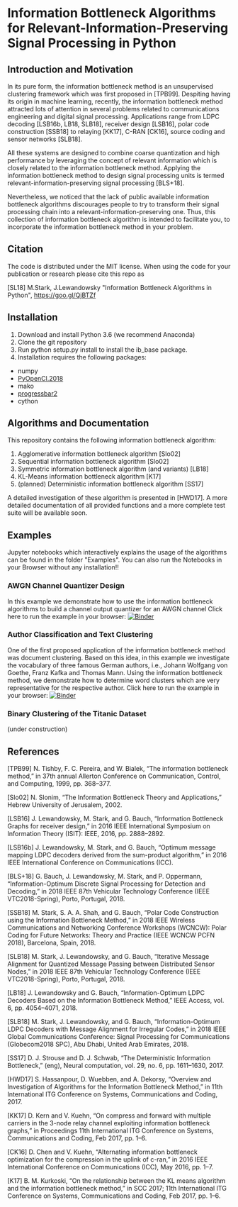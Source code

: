 # Information Bottleneck Algorithms for Relevant-Information-Preserving Signal Processing in Python

## Introduction and Motivation

In its pure form, the information bottleneck method is an unsupervised clustering framework which was first proposed in [TPB99].
Despiting having its origin in machine learning, recently, the information bottleneck method attracted lots of attention in several problems related to communications engineering and digital signal processing.
Applications range from LDPC decoding [LSB16b, LB18, SLB18], receiver design [LSB16], polar code construction [SSB18] to relaying [KK17], C-RAN [CK16], source coding and sensor networks [SLB18].

All these systems are designed to combine coarse quantization and high performance by leveraging the concept of relevant information which is closely related to the information bottleneck method. Applying the information bottleneck method to design signal processing units is termed relevant-information-preserving signal processing [BLS+18].

Nevertheless, we noticed that the lack of public available information bottleneck algorithms discourages people to try to transform their signal processing chain into a relevant-information-preserving one.
Thus, this collection of information bottleneck algorithm is intended to facilitate you, to incorporate the information bottleneck method in your problem.

## Citation

The code is distributed under the MIT license. When using the code for your publication or research please cite this repo as

[SL18] M.Stark, J.Lewandowsky "Information Bottleneck Algorithms in Python", https://goo.gl/QjBTZf


## Installation

1. Download and install Python 3.6 (we recommend Anaconda)
2. Clone the git repository
3. Run python setup.py install to install the ib_base package.
4. Installation requires the following packages:
  * numpy
  * [PyOpenCl.2018](https://documen.tician.de/pyopencl/misc.html)
  * mako
  * [progressbar2](https://pypi.org/project/progressbar2/)
  * cython

## Algorithms and Documentation

This repository contains the following information bottleneck algorithm:
1. Agglomerative information bottleneck algorithm [Slo02]
2. Sequential information bottleneck algorithm [Slo02]
3. Symmetric information bottleneck algorithm (and variants) [LB18]
4. KL-Means information bottleneck algorithm [K17]
5. (planned) Deterministic information bottleneck algorithm [SS17]

A detailed investigation of these algorithm is presented in [HWD17]. A more detailed documentation of all provided functions and a more complete test suite will be available soon.

## Examples
Jupyter notebooks which interactively explains the usage of the algorithms can be found in the folder "Examples".
You can also run the Notebooks in your Browser without any installation!!

### AWGN Channel Quantizer Design
In this example we demonstrate how to use the information bottleneck algorithms to build a channel output quantizer for an AWGN channel
Click here to run the example in your browser: [![Binder](https://mybinder.org/badge.svg)](https://mybinder.org/v2/git/https%3A%2F%2Fcollaborating.tuhh.de%2Fcip3725%2Fib_base.git/0a1f4f66a1a3c29ff347b2abc79bb292b0be17ca?filepath=Examples%2FAWGNQuantizer.ipynb)

### Author Classification and Text Clustering
One of the first proposed application of the information bottleneck method was document clustering. Based on this idea, in this example we investigate the vocabulary of three famous German authors, i.e., Johann Wolfgang von Goethe, Franz Kafka and Thomas Mann.
Using the information bottleneck method, we demonstrate how to determine word clusters which are very representative for the respective author.
Click here to run the example in your browser: [![Binder](https://mybinder.org/badge.svg)](https://mybinder.org/v2/git/https%3A%2F%2Fcollaborating.tuhh.de%2Fcip3725%2Fib_base.git/447fd804997063a317ab0a7439e524fc305923db?filepath=Examples%2FAuthorClassification.ipynb)


### Binary Clustering of the Titanic Dataset 
(under construction)



## References
[TPB99] N. Tishby, F. C. Pereira, and W. Bialek, “The information bottleneck method,” in 37th annual Allerton Conference on Communication, Control, and Computing, 1999, pp. 368–377.

[Slo02] N. Slonim, “The Information Bottleneck Theory and Applications,” Hebrew University of Jerusalem, 2002.

[LSB16] J. Lewandowsky, M. Stark, and G. Bauch, “Information Bottleneck Graphs for receiver design,” in 2016 IEEE International Symposium on Information Theory (ISIT): IEEE, 2016, pp. 2888–2892.

[LSB16b] J. Lewandowsky, M. Stark, and G. Bauch, “Optimum message mapping LDPC decoders derived from the sum-product algorithm,” in 2016 IEEE International Conference on Communications (ICC).

[BLS+18] G. Bauch, J. Lewandowsky, M. Stark, and P. Oppermann, “Information-Optimum Discrete Signal Processing for Detection and Decoding,” in 2018 IEEE 87th Vehicular Technology Conference (IEEE VTC2018-Spring), Porto, Portugal, 2018.

[SSB18] M. Stark, S. A. A. Shah, and G. Bauch, “Polar Code Construction using the Information Bottleneck Method,” in 2018 IEEE Wireless Communications and Networking Conference Workshops (WCNCW): Polar Coding for Future Networks: Theory and Practice (IEEE WCNCW PCFN 2018), Barcelona, Spain, 2018.

[SLB18] M. Stark, J. Lewandowsky, and G. Bauch, “Iterative Message Alignment for Quantized Message Passing between Distributed Sensor Nodes,” in 2018 IEEE 87th Vehicular Technology Conference (IEEE VTC2018-Spring), Porto, Portugal, 2018.

[LB18] J. Lewandowsky and G. Bauch, “Information-Optimum LDPC Decoders Based on the Information Bottleneck Method,” IEEE Access, vol. 6, pp. 4054–4071, 2018.

[SLB18] M. Stark, J. Lewandowsky, and G. Bauch, “Information-Optimum LDPC Decoders with Message Alignment for Irregular Codes,” in 2018 IEEE Global Communications Conference: Signal Processing for Communications (Globecom2018 SPC), Abu Dhabi, United Arab Emirates, 2018.

[SS17] D. J. Strouse and D. J. Schwab, “The Deterministic Information Bottleneck,” (eng), Neural computation, vol. 29, no. 6, pp. 1611–1630, 2017.

[HWD17] S. Hassanpour, D. Wuebben, and A. Dekorsy, “Overview and Investigation of Algorithms for the Information Bottleneck Method,” in 11th International ITG Conference on Systems, Communications and Coding, 2017.

[KK17] D. Kern and V. Kuehn, “On compress and forward with multiple carriers in the 3-node relay channel exploiting information bottleneck graphs,” in Proceedings 11th International ITG Conference on Systems,
Communications and Coding, Feb 2017, pp. 1–6.

[CK16] D. Chen and V. Kuehn, “Alternating information bottleneck optimization for the compression in the uplink of c-ran,” in 2016 IEEE International Conference on Communications (ICC), May 2016, pp. 1–7.

[K17] B. M. Kurkoski, “On the relationship between the KL means algorithm and the information bottleneck method,” in SCC 2017; 11th International ITG Conference on Systems, Communications and Coding, Feb
2017, pp. 1–6.
